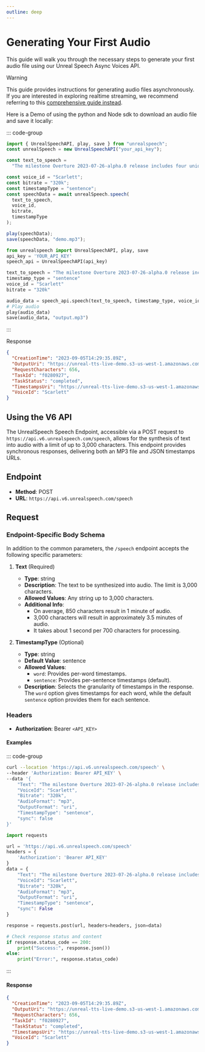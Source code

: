 ```yaml
---
outline: deep
---
```


# Generating Your First Audio

This guide will walk you through the necessary steps to generate your first audio file using our Unreal Speech Async Voices API.

> [!WARNING]
> This guide provides instructions for generating audio files asynchronously. If you are interested in exploring realtime streaming, we recommend referring to this [comprehensive guide instead](/api-reference/stream).

Here is a Demo of using the python and Node sdk to download an audio file and save it locally:

::: code-group

```js [Node.js]
import { UnrealSpeechAPI, play, save } from "unrealspeech";
const unrealSpeech = new UnrealSpeechAPI("your_api_key");

const text_to_speech =
  "The milestone Overture 2023-07-26-alpha.0 release includes four unique data layers: Places of Interest (POIs), Buildings, Transportation Network, and Administrative Boundaries. These layers, which combine various sources of open map data, have been validated and conflated through a series of quality checks, and are released in the Overture Maps data schema which was released publicly in June 2023. The Places dataset includes data on over 59 million places worldwide and will be a foundational element of navigation, local search, and many other location-based applications. The datasets are available for download at https://overturemaps.org/download/.";

const voice_id = "Scarlett";
const bitrate = "320k";
const timestampType = "sentence";
const speechData = await unrealSpeech.speech(
  text_to_speech,
  voice_id,
  bitrate,
  timestampType
);

play(speechData);
save(speechData, "demo.mp3");
```

```python [Python]
from unrealspeech import UnrealSpeechAPI, play, save
api_key = 'YOUR_API_KEY'
speech_api = UnrealSpeechAPI(api_key)

text_to_speech = "The milestone Overture 2023-07-26-alpha.0 release includes four unique data layers: Places of Interest (POIs), Buildings, Transportation Network, and Administrative Boundaries. These layers, which combine various sources of open map data, have been validated and conflated through a series of quality checks, and are released in the Overture Maps data schema which was released publicly in June 2023. The Places dataset includes data on over 59 million places worldwide and will be a foundational element of navigation, local search, and many other location-based applications. The datasets are available for download at https://overturemaps.org/download/."
timestamp_type = "sentence"
voice_id = "Scarlett"
bitrate = "320k"

audio_data = speech_api.speech(text_to_speech, timestamp_type, voice_id, bitrate)
# Play audio
play(audio_data)
save(audio_data, "output.mp3")

```

:::

Response

```json
{
  "CreationTime": "2023-09-05T14:29:35.89Z",
  "OutputUri": "https://unreal-tts-live-demo.s3-us-west-1.amazonaws.com/f0280927.mp3",
  "RequestCharacters": 656,
  "TaskId": "f0280927",
  "TaskStatus": "completed",
  "TimestampsUri": "https://unreal-tts-live-demo.s3-us-west-1.amazonaws.com/f0280927.json",
  "VoiceId": "Scarlett"
}
```

## Using the V6 API

The UnrealSpeech Speech Endpoint, accessible via a POST request to `https://api.v6.unrealspeech.com/speech`, allows for the synthesis of text into audio with a limit of up to 3,000 characters. This endpoint provides synchronous responses, delivering both an MP3 file and JSON timestamps URLs.

## Endpoint

- **Method**: POST
- **URL**: `https://api.v6.unrealspeech.com/speech`

## Request

### Endpoint-Specific Body Schema

In addition to the common parameters, the `/speech` endpoint accepts the following specific parameters:

1. **Text** (Required)

   - **Type**: string
   - **Description**: The text to be synthesized into audio. The limit is 3,000 characters.
   - **Allowed Values**: Any string up to 3,000 characters.
   - **Additional Info**:
     - On average, 850 characters result in 1 minute of audio.
     - 3,000 characters will result in approximately 3.5 minutes of audio.
     - It takes about 1 second per 700 characters for processing.

2. **TimestampType** (Optional)
   - **Type**: string
   - **Default Value**: sentence
   - **Allowed Values**:
     - `word`: Provides per-word timestamps.
     - `sentence`: Provides per-sentence timestamps (default).
   - **Description**: Selects the granularity of timestamps in the response. The `word` option gives timestamps for each word, while the default `sentence` option provides them for each sentence.

### Headers

- **Authorization**: Bearer `<API_KEY>`

#### Examples

::: code-group

```bash
curl --location 'https://api.v6.unrealspeech.com/speech' \
--header 'Authorization: Bearer API_KEY' \
--data '{
    "Text": "The milestone Overture 2023-07-26-alpha.0 release includes four unique data layers: Places of Interest (POIs), Buildings, Transportation Network, and Administrative Boundaries. These layers, which combine various sources of open map data, have been validated and conflated through a series of quality checks, and are released in the Overture Maps data schema which was released publicly in June 2023. The Places dataset includes data on over 59 million places worldwide and will be a foundational element of navigation, local search, and many other location-based applications. The datasets are available for download at https://overturemaps.org/download/.",
    "VoiceId": "Scarlett",
    "Bitrate": "320k",
    "AudioFormat": "mp3",
    "OutputFormat": "uri",
    "TimestampType": "sentence",
    "sync": false
}'
```

```py [Python]
import requests

url = 'https://api.v6.unrealspeech.com/speech'
headers = {
    'Authorization': 'Bearer API_KEY'
}
data = {
    "Text": "The milestone Overture 2023-07-26-alpha.0 release includes four unique data layers: Places of Interest (POIs), Buildings, Transportation Network, and Administrative Boundaries. These layers, which combine various sources of open map data, have been validated and conflated through a series of quality checks, and are released in the Overture Maps data schema which was released publicly in June 2023. The Places dataset includes data on over 59 million places worldwide and will be a foundational element of navigation, local search, and many other location-based applications. The datasets are available for download at https://overturemaps.org/download/.",
    "VoiceId": "Scarlett",
    "Bitrate": "320k",
    "AudioFormat": "mp3",
    "OutputFormat": "uri",
    "TimestampType": "sentence",
    "sync": False
}

response = requests.post(url, headers=headers, json=data)

# Check response status and content
if response.status_code == 200:
    print("Success:", response.json())
else:
    print("Error:", response.status_code)

```

:::

#### Response

```json
{
  "CreationTime": "2023-09-05T14:29:35.89Z",
  "OutputUri": "https://unreal-tts-live-demo.s3-us-west-1.amazonaws.com/f0280927.mp3",
  "RequestCharacters": 656,
  "TaskId": "f0280927",
  "TaskStatus": "completed",
  "TimestampsUri": "https://unreal-tts-live-demo.s3-us-west-1.amazonaws.com/f0280927.json",
  "VoiceId": "Scarlett"
}
```
